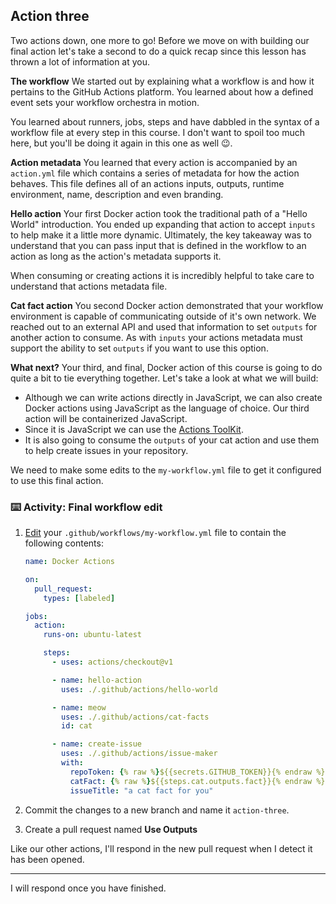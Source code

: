 ## Action three

Two actions down, one more to go! Before we move on with building our final action let's take a second to do a quick recap since this lesson has thrown a lot of information at you.

**The workflow**
We started out by explaining what a workflow is and how it pertains to the GitHub Actions platform. You learned about how a defined event sets your workflow orchestra in motion.

You learned about runners, jobs, steps and have dabbled in the syntax of a workflow file at every step in this course. I don't want to spoil too much here, but you'll be doing it again in this one as well 😉.

**Action metadata**
You learned that every action is accompanied by an `action.yml` file which contains a series of metadata for how the action behaves. This file defines all of an actions inputs, outputs, runtime environment, name, description and even branding.

**Hello action**
Your first Docker action took the traditional path of a "Hello World" introduction. You ended up expanding that action to accept `inputs` to help make it a little more dynamic. Ultimately, the key takeaway was to understand that you can pass input that is defined in the workflow to an action as long as the action's metadata supports it.

When consuming or creating actions it is incredibly helpful to take care to understand that actions metadata file.

**Cat fact action**
You second Docker action demonstrated that your workflow environment is capable of communicating outside of it's own network. We reached out to an external API and used that information to set `outputs` for another action to consume. As with `inputs` your actions metadata must support the ability to set `outputs` if you want to use this option.

**What next?**
Your third, and final, Docker action of this course is going to do quite a bit to tie everything together. Let's take a look at what we will build:

- Although we can write actions directly in JavaScript, we can also create Docker actions using JavaScript as the language of choice. Our third action will be containerized JavaScript.
- Since it is JavaScript we can use the [Actions ToolKit](https://github.com/actions/toolkit).
- It is also going to consume the `outputs` of your cat action and use them to help create issues in your repository.

We need to make some edits to the `my-workflow.yml` file to get it configured to use this final action.

### :keyboard: Activity: Final workflow edit

1. [Edit]({{workflowFile}}) your `.github/workflows/my-workflow.yml` file to contain the following contents:

   ```yaml
   name: Docker Actions

   on:
     pull_request:
       types: [labeled]

   jobs:
     action:
       runs-on: ubuntu-latest

       steps:
         - uses: actions/checkout@v1

         - name: hello-action
           uses: ./.github/actions/hello-world

         - name: meow
           uses: ./.github/actions/cat-facts
           id: cat

         - name: create-issue
           uses: ./.github/actions/issue-maker
           with:
             repoToken: {% raw %}${{secrets.GITHUB_TOKEN}}{% endraw %}
             catFact: {% raw %}${{steps.cat.outputs.fact}}{% endraw %}
             issueTitle: "a cat fact for you"
   ```

1. Commit the changes to a new branch and name it `action-three`.
1. Create a pull request named **Use Outputs**

Like our other actions, I'll respond in the new pull request when I detect it has been opened.

---

I will respond once you have finished.
